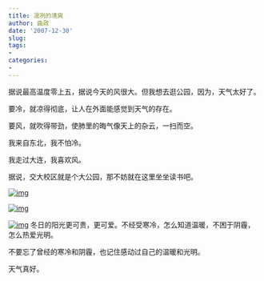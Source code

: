 ```yaml
---
title: 凛冽的清爽
author: 曲政
date: '2007-12-30'
slug: 
tags:
- 
categories:
- 
---
```


据说最高温度零上五，据说今天的风很大。但我想去逛公园，因为，天气太好了。 

要冷，就凉得彻底，让人在外面能感觉到天气的存在。 

要风，就吹得带劲，使肺里的晦气像天上的杂云，一扫而空。 

我来自东北，我不怕冷。 

我走过大连，我喜欢风。 

据说，交大校区就是个大公园，那不妨就在这里坐坐读书吧。 

[![img](https://tva1.sinaimg.cn/large/006tNbRwgy1g9zgo0w3jxj30m80gomzu.jpg)](http://photo.store.qq.com/http_imgload.cgi?/rurl2=a5acc15536f61103cdb27baf601832e7704045c8e3ce6bee5f0e1a06dd607f1e15efc08d559b05f2622cdd82da8f1e46de7c3daa9dcb32ac9238d2fcf3981c11ebb49abea0c4c5b2e7f6471238a6364129fcdc51) 

[![img](https://tva1.sinaimg.cn/large/006tNbRwgy1g9zgo2hvh9j30m80goac8.jpg)](http://photo.store.qq.com/http_imgload.cgi?/rurl2=a0088d4fd27787677d434af4ab72ea173a699145300431c5a59e21ae05fe22715449ee7837ff5e50f91e2d98141c6de155ee2ef6993b8ea6e18e2d3e5c360c1f56286bc7940c74f3bfd7944ca40bf11fe39d2964) 

[![img](https://tva1.sinaimg.cn/large/006tNbRwgy1g9zgo73ax7j30m80gotc0.jpg)](http://photo.store.qq.com/http_imgload.cgi?/rurl2=bf22a573568d10968b0f166801c0d8debd6f3d1dcea54474cae2b331106753c6d1ce2eea01a1508f6d79ad549f0b647be6811913c80b66f93caf8b0000de336567e10cc45fe4cc1cdc3d0f4f97fc491c49b61c6a) 
冬日的阳光更可贵，更可爱。不经受寒冷，怎么知道温暖，不困于阴霾，怎么热爱光明。 

不要忘了曾经的寒冷和阴霾，也记住感动过自己的温暖和光明。 

天气真好。                                                                                            